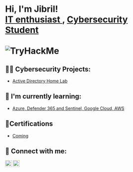 <h1>Hi, I'm Jibril! <br/> <a href="https://github.com/zyberzo">IT enthusiast </a>, <a href="https://www.linkedin.com/in/jibrilsowe/">Cybersecurity Student</a><br><br><img src="https://tryhackme-badges.s3.amazonaws.com/js001.png" alt="TryHackMe"></h1>


<h2>👨‍💻 Cybersecurity Projects:</h2>

  - [Active Directory Home Lab](https://github.com/ZyberZo/zyberzo)
  
 

<h2>🌱 I'm currently learning:</h2>
 
  - [Azure, Defender 365 and Sentinel, Google Cloud, AWS](https://github.com/ZyberZo/zyberzo)

<h2>📃Certifications</h2>

  - [Coming](https://github.com/ZyberZo/zyberzo)


 


<h2> 🤳 Connect with me:</h2>

[<img align="left" alt="JoshMadakor | Twitter" width="22px" src="https://cdn.jsdelivr.net/npm/simple-icons@v3/icons/twitter.svg" />][twitter]
[<img align="left" alt="JoshMadakor | LinkedIn" width="22px" src="https://cdn.jsdelivr.net/npm/simple-icons@v3/icons/linkedin.svg" />][linkedin]


[twitter]: https://twitter.com/jibrilsowe
[linkedin]: https://linkedin.com/in/jibrilsowe

<!--
**joshmadakor1/joshmadakor1** is a ✨ _special_ ✨ repository because its `README.md` (this file) appears on your GitHub profile.

Here are some ideas to get you started:
[youtube]: https://www.youtube.com/c/joshmadakor
[<img align="left" alt="JoshMadakor | Instagram" width="22px" src="https://cdn.jsdelivr.net/npm/simple-icons@v3/icons/instagram.svg" />][instagram]
[<img align="left" alt="JoshMadakor | YouTube" width="22px" src="https://cdn.jsdelivr.net/npm/simple-icons@v3/icons/youtube.svg" />][youtube]
- 🔭 I’m currently working on ...
- 🌱 I’m currently learning ...
- 👯 I’m looking to collaborate on ...
- 🤔 I’m looking for help with ...
- 💬 Ask me about ...
- 📫 How to reach me: ...
- 😄 Pronouns: ...
- ⚡ Fun fact: ...
-->
